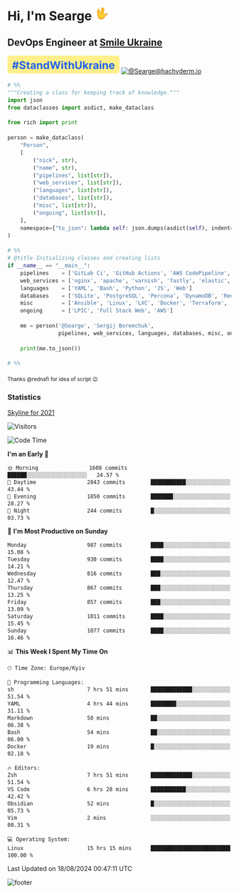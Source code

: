 # Hi, I'm Searge <img src="images/vulcan.webp" style="display: inline-block; margin: 0; height: 2rem" alt="Vulcan salute" />

## DevOps Engineer at [Smile Ukraine](https://smile-ukraine.com/en)

[![Stand With Ukraine](https://raw.githubusercontent.com/vshymanskyy/StandWithUkraine/main/badges/StandWithUkraine.svg)](https://stand-with-ukraine.pp.ua)
<a rel="me" href="https://hachyderm.io/@Searge">![@Searge@hachyderm.io](https://img.shields.io/badge/-@Searge-%232B90D9?logo=mastodon&logoColor=white)</a>

```python
# %%
"""Creating a class for keeping track of knowledge."""
import json
from dataclasses import asdict, make_dataclass

from rich import print

person = make_dataclass(
    "Person",
    [
        ("nick", str),
        ("name", str),
        ("pipelines", list[str]),
        ("web_services", list[str]),
        ("languages", list[str]),
        ("databases", list[str]),
        ("misc", list[str]),
        ("ongoing", list[str]),
    ],
    namespace={"to_json": lambda self: json.dumps(asdict(self), indent=4)},
)

# %%
# @title Initializing classes and creating lists
if __name__ == "__main__":
    pipelines    = ['GitLab Ci', 'GitHub Actions', 'AWS CodePipeline', 'Jenkins']
    web_services = ['nginx', 'apache', 'varnish', 'fastly', 'elastic', 'solr']
    languages    = ['YAML', 'Bash', 'Python', 'JS', 'Web']
    databases    = ['SQLite', 'PostgreSQL', 'Percona', 'DynamoDB', 'Redis']
    misc         = ['Ansible', 'Linux', 'LXC', 'Docker', 'Terraform', 'AWS']
    ongoing      = ['LPIC', 'Full Stack Web', 'AWS']

    me = person('@Searge', 'Sergij Boremchuk',
                pipelines, web_services, languages, databases, misc, ongoing)

    print(me.to_json())

# %%

```

<sub>Thanks @rednafi for idea of script :wink:</sub>

### Statistics

[Skyline for 2021](https://skyline.github.com/Searge/2021)

![Visitors](https://komarev.com/ghpvc/?username=searge&label=Profile%20views&color=0e75b6&style=flat) 
<!--START_SECTION:waka-->
![Code Time](http://img.shields.io/badge/Code%20Time-2%2C726%20hrs%2021%20mins-blue)

**I'm an Early 🐤** 

```text
🌞 Morning                1608 commits        ██████░░░░░░░░░░░░░░░░░░░   24.57 % 
🌆 Daytime                2843 commits        ███████████░░░░░░░░░░░░░░   43.44 % 
🌃 Evening                1850 commits        ███████░░░░░░░░░░░░░░░░░░   28.27 % 
🌙 Night                  244 commits         █░░░░░░░░░░░░░░░░░░░░░░░░   03.73 % 
```
📅 **I'm Most Productive on Sunday** 

```text
Monday                   987 commits         ████░░░░░░░░░░░░░░░░░░░░░   15.08 % 
Tuesday                  930 commits         ████░░░░░░░░░░░░░░░░░░░░░   14.21 % 
Wednesday                816 commits         ███░░░░░░░░░░░░░░░░░░░░░░   12.47 % 
Thursday                 867 commits         ███░░░░░░░░░░░░░░░░░░░░░░   13.25 % 
Friday                   857 commits         ███░░░░░░░░░░░░░░░░░░░░░░   13.09 % 
Saturday                 1011 commits        ████░░░░░░░░░░░░░░░░░░░░░   15.45 % 
Sunday                   1077 commits        ████░░░░░░░░░░░░░░░░░░░░░   16.46 % 
```


📊 **This Week I Spent My Time On** 

```text
🕑︎ Time Zone: Europe/Kyiv

💬 Programming Languages: 
sh                       7 hrs 51 mins       █████████████░░░░░░░░░░░░   51.54 % 
YAML                     4 hrs 44 mins       ████████░░░░░░░░░░░░░░░░░   31.11 % 
Markdown                 58 mins             ██░░░░░░░░░░░░░░░░░░░░░░░   06.38 % 
Bash                     54 mins             ██░░░░░░░░░░░░░░░░░░░░░░░   06.00 % 
Docker                   19 mins             █░░░░░░░░░░░░░░░░░░░░░░░░   02.18 % 

🔥 Editors: 
Zsh                      7 hrs 51 mins       █████████████░░░░░░░░░░░░   51.54 % 
VS Code                  6 hrs 28 mins       ███████████░░░░░░░░░░░░░░   42.42 % 
Obsidian                 52 mins             █░░░░░░░░░░░░░░░░░░░░░░░░   05.73 % 
Vim                      2 mins              ░░░░░░░░░░░░░░░░░░░░░░░░░   00.31 % 

💻 Operating System: 
Linux                    15 hrs 15 mins      █████████████████████████   100.00 % 
```


 Last Updated on 18/08/2024 00:47:11 UTC
<!--END_SECTION:waka-->

![footer](https://capsule-render.vercel.app/api?type=waving&color=gradient&customColorList=14,21&height=82&section=footer)
